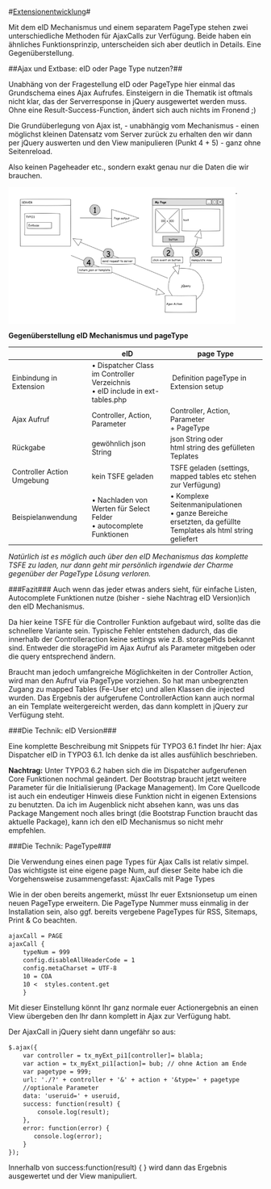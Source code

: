 #[Extensionentwicklung](0100%20Index.markdown)#

Mit dem eID Mechanismus und einem separatem PageType stehen zwei unterschiedliche Methoden für AjaxCalls zur Verfügung. 
Beide haben ein ähnliches Funktionsprinzip, unterscheiden sich aber deutlich in Details. Eine Gegenüberstellung.


##Ajax und Extbase: eID oder Page Type nutzen?##

Unabhäng von der Fragestellung eID oder PageType hier einmal das Grundschema eines Ajax Aufrufes. Einsteigern in die Thematik ist oftmals nicht klar, das der Serverresponse in jQuery ausgewertet werden muss. Ohne eine Result-Success-Function, ändert sich auch nichts im Fronend ;)

Die Grundüberlegung von Ajax ist, - unabhängig vom Mechanismus - einen möglichst kleinen Datensatz vom Server zurück zu erhalten den wir dann per jQuery auswerten und den View manipulieren (Punkt 4 + 5) - ganz ohne Seitenreload.

Also keinen Pageheader etc., sondern exakt genau nur die Daten die wir brauchen.

 <img src="../9-Images/Ajax-Action_.png" width="450px" align="top">.

**Gegenüberstellung eID Mechanismus und pageType**

|      | eID | page Type |
|------|-----|-----------|
| Einbindung in Extension | • Dispatcher Class im Controller Verzeichnis<br />• eID include in ext-tables.php | Definition pageType in Extension setup |
| Ajax Aufruf             | Controller, Action, Parameter              | Controller, Action, Parameter <br />+ PageType |
| Rückgabe                | gewöhnlich json String                     | json String oder <br /> html string des gefülleten Teplates  |
| Controller Action Umgebung | kein TSFE geladen                          | TSFE geladen (settings, <br />mapped tables etc stehen zur Verfügung) |
| Beispielanwendung       | • Nachladen von Werten für Select Felder  <br /> • autocomplete Funktionen | • Komplexe Seitenmanipulationen <br /> • ganze Bereiche ersetzten, da gefüllte <br />Templates als html string geliefert |

*Natürlich ist es möglich auch über den eID Mechanismus das komplette TSFE zu laden, nur dann geht mir persönlich irgendwie der Charme gegenüber der PageType Lösung verloren.*


###Fazit###
Auch wenn das jeder etwas anders sieht, für einfache Listen, Autocomplete Funktionen nutze (bisher - siehe Nachtrag eID Version)ich den eID Mechanismus.

Da hier keine TSFE für die Controller Funktion aufgebaut wird, sollte das die schnellere Variante sein. Typische Fehler entstehen dadurch, das die innerhalb der Controlleraction keine settings wie z.B. storagePids bekannt sind. Entweder die storagePid im Ajax Aufruf als Parameter mitgeben oder die query entsprechend ändern.

Braucht man jedoch umfangreiche Möglichkeiten in der Controller Action, wird man den Aufruf via PageType vorziehen. So hat man unbegrenzten Zugang zu mapped Tables (Fe-User etc) und allen Klassen die injected wurden. Das Ergebnis der aufgerufene ControllerAction kann auch normal an ein Template weitergereicht werden, das dann komplett in jQuery zur Verfügung steht.

###Die Technik: eID Version###

Eine komplette Beschreibung mit Snippets für TYPO3 6.1 findet Ihr hier: Ajax Dispatcher eID in TYPO3 6.1. Ich denke da ist alles ausfühlich beschrieben.

**Nachtrag:** Unter TYPO3 6.2 haben sich die im Dispatcher aufgerufenen Core Funktionen nochmal geändert. Der Bootstrap braucht jetzt weitere Parameter für die Initialisierung (Package Management). Im Core Quellcode ist auch ein endeutiger Hinweis diese Funktion nicht in eigenen Extensions zu benutzten. Da ich im Augenblick nicht absehen kann, was uns das Package Mangement noch alles bringt (die Bootstrap Function braucht das aktuelle Package), kann ich den eID Mechanismus so nicht mehr empfehlen. 


###Die Technik: PageType###

Die Verwendung eines einen page Types für Ajax Calls ist relativ simpel. Das wichtigste ist eine eigene page Num, auf dieser Seite habe ich die Vorgehensweise zusammengefasst:
AjaxCalls mit Page Types

Wie in der oben bereits angemerkt, müsst Ihr euer Extsnionsetup um einen neuen PageType erweitern. Die PageType Nummer muss einmalig in der Installation sein, also ggf. bereits vergebene PageTypes für RSS, Sitemaps, Print & Co beachten. 

````
ajaxCall = PAGE
ajaxCall {
    typeNum = 999
    config.disableAllHeaderCode = 1
    config.metaCharset = UTF-8
    10 = COA
    10 <  styles.content.get
    }
````
    
Mit dieser Einstellung könnt Ihr ganz normale euer Actionergebnis an einen View übergeben den Ihr dann komplett in Ajax zur Verfügung habt.

Der AjaxCall in jQuery sieht dann ungefähr so aus: 

````
$.ajax({
    var controller = tx_myExt_pi1[controller]= blabla;
    var action = tx_myExt_pi1[action]= bub; // ohne Action am Ende
    var pagetype = 999;
    url: './?' + controller + '&' + action + '&type=' + pagetype
    //optionale Parameter
    data: 'useruid=' + useruid,
    success: function(result) {
        console.log(result);
    },
    error: function(error) {
       console.log(error);
    }
});
````
 
 
Innerhalb von success:function(result) { } wird dann das Ergebnis ausgewertet und der View manipuliert.
